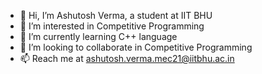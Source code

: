 - 👋 Hi, I’m Ashutosh Verma, a student at IIT BHU
- 👀 I’m interested in Competitive Programming
- 🌱 I’m currently learning C++ language
- 💞️ I’m looking to collaborate in Competitive Programming
- 📫 Reach me at ashutosh.verma.mec21@iitbhu.ac.in

<!---
thevermaashutosh/thevermaashutosh is a ✨ special ✨ repository because its `README.md` (this file) appears on your GitHub profile.
You can click the Preview link to take a look at your changes.
--->
